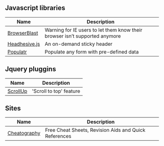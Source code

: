 ## Javascript libraries
Name | Description
-|-
[BrowserBlast](https://markgoodyear.com/2013/02/browserblast-2-relaunch/) | Warning for IE users to let them know their browser isn’t supported anymore
[Headhesive.js](https://markgoodyear.com/labs/headhesive/) | An on-demand sticky header
[Populatr](https://markgoodyear.com/labs/populatr/) | Populate any form with pre-defined data


## Jquery pluggins
Name | Description
-|-
[ScrollUp](https://markgoodyear.com/labs/scrollup/)|'Scroll to top' feature

## Sites
Name | Description
-|-
[Cheatography](https://cheatography.com/)|Free Cheat Sheets, Revision Aids and Quick References
